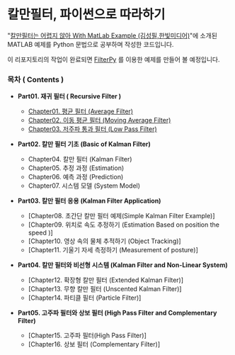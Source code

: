 # 칼만필터, 파이썬으로 따라하기 

"[칼만필터는 어렵지 않아 With MatLab Example (김성필,한빛미디어)](http://www.yes24.com/Product/Goods/73621194)"에 소개된 MATLAB 예제를 
Python 문법으로 공부하며 작성한 코드입니다.

이 리포지토리의 작업이 완료되면 [FilterPy](https://filterpy.readthedocs.io/en/latest/) 를 이용한 예제를 만들어 볼 예정입니다.


### 목차 ( Contents )
* **Part01. 재귀 필터 ( Recursive Filter )**
  * [Chapter01. 평균 필터 (Average Filter)](https://github.com/yunjin544/Kalman_Filter_is_not_Difficult/blob/main/Part01.%EC%9E%AC%EA%B7%80%ED%95%84%ED%84%B0%20(Recursive%20Filter)/Chap1.%20%ED%8F%89%EA%B7%A0%ED%95%84%ED%84%B0%20(Average%20Filter).ipynb)
  * [Chapter02. 이동 평균 필터 (Moving Average Filter)](https://github.com/yunjin544/Kalman_Filter_is_not_Difficult/blob/main/Part01.%EC%9E%AC%EA%B7%80%ED%95%84%ED%84%B0%20(Recursive%20Filter)/Chap2.%EC%9D%B4%EB%8F%99%ED%8F%89%EA%B7%A0%ED%95%84%ED%84%B0(Moving%20Average%20Fiter).ipynb)
  * [Chapter03. 저주파 통과 필터 (Low Pass Filter)](https://github.com/yunjin544/Kalman_Filter_is_not_Difficult/blob/main/Part01.%EC%9E%AC%EA%B7%80%ED%95%84%ED%84%B0%20(Recursive%20Filter)/Chap3.%201%EC%B0%A8%20%EC%A0%80%EC%A3%BC%ED%8C%8C%20%ED%86%B5%EA%B3%BC%20%ED%95%84%ED%84%B0(First%20-order%20Low%20Pass%20Fiter).ipynb)


* **Part02. 칼만 필터 기초 (Basic of Kalman Filter)**
  * Chapter04. 칼만 필터 (Kalman Filter)
  * Chapter05. 추정 과정 (Estimation)
  * Chapter06. 예측 과정 (Prediction)
  * Chapter07. 시스템 모델 (System Model)

* **Part03. 칼만 필터 응용 (Kalman Filter Application)**
  * [Chapter08. 초간단 칼만 필터 예제(Simple Kalman Filter Example)]
  * [Chapter09. 위치로 속도 추정하기 (Estimation Based on position the speed )]
  * [Chapter10. 영상 속의 물체 추적하기 (Object Tracking)]
  * [Chapter11. 기울기 자세 측정하기 (Measurement of posture)]  


* **Part04. 칼만 필터와 비선형 시스템 (Kalman Filter and Non-Linear System)**
  * [Chapter12. 확장형 칼만 필터 (Extended Kalman Filter)]
  * [Chapter13. 무향 칼만 필터 (Unscented Kalman Filter)]
  * [Chapter14. 파티클 필터 (Particle Filter)]


* **Part05. 고주파 필터와 상보 필터 (High Pass Filter and Complementary Filter)**
  * [Chapter15. 고주파 필터(High Pass Filter)]
  * [Chapter16. 상보 필터 (Complementary Filter)]

